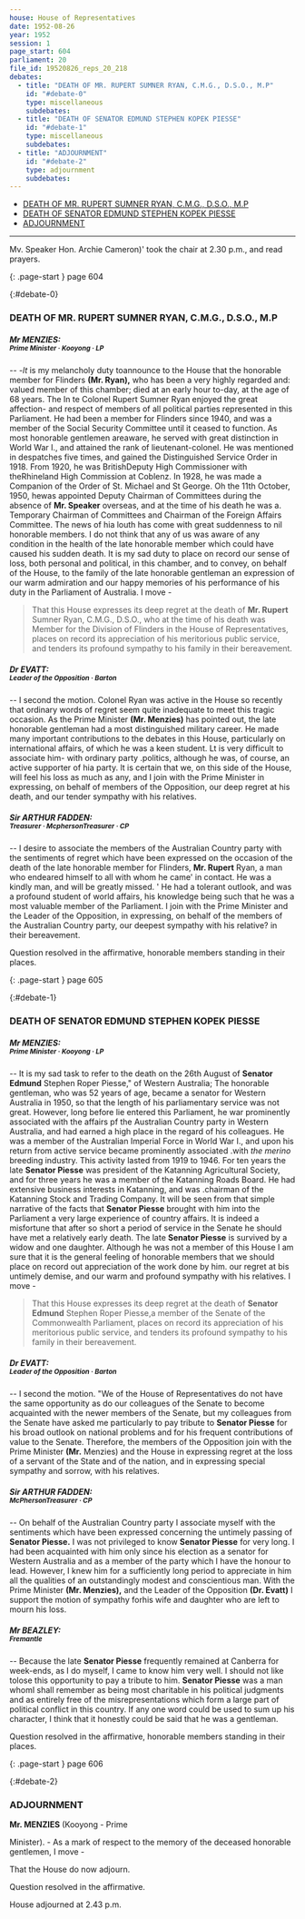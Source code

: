 ```yaml
---
house: House of Representatives
date: 1952-08-26
year: 1952
session: 1
page_start: 604
parliament: 20
file_id: 19520826_reps_20_218
debates:
  - title: "DEATH OF MR. RUPERT SUMNER RYAN, C.M.G., D.S.O., M.P"
    id: "#debate-0"
    type: miscellaneous
    subdebates:
  - title: "DEATH OF SENATOR EDMUND STEPHEN KOPEK PIESSE"
    id: "#debate-1"
    type: miscellaneous
    subdebates:
  - title: "ADJOURNMENT"
    id: "#debate-2"
    type: adjournment
    subdebates:
---
```


* [DEATH OF MR. RUPERT SUMNER RYAN, C.M.G., D.S.O., M.P](#debate-0)
* [DEATH OF SENATOR EDMUND STEPHEN KOPEK PIESSE](#debate-1)
* [ADJOURNMENT](#debate-2)


----

Mv. Speaker  Hon.  Archie Cameron)' took the chair at 2.30 p.m., and read prayers. 

{: .page-start }
page 604

{:#debate-0}
### DEATH OF MR. RUPERT SUMNER RYAN, C.M.G., D.S.O., M.P

##### Mr MENZIES:<br><small class="text-muted">Prime Minister &middot; Kooyong &middot; LP</small>

--  *-lt*  is my melancholy duty toannounce to the House that the honorable member for Flinders  **(Mr. Ryan),**  who has been a very highly regarded and: valued member of this chamber; died at an early hour to-day, at the age of 68 years. The In te  Colonel Rupert  Sumner Ryan enjoyed the great affection- and respect of members of all political parties represented in this Parliament. He had been a member for Flinders since 1940, and was a member of the Social Security Committee until it ceased to function. As most honorable gentlemen areaware, he served with great distinction in World War I., and attained the rank of lieutenant-colonel. He was mentioned in despatches five times, and gained the Distinguished Service Order in 1918. From 1920, he was BritishDeputy High Commissioner with theRhineland High Commission at Coblenz.  In 1928, he was made a Companion of the Order of St. Michael and St George. Oh the 11th October, 1950, hewas appointed  Deputy Chairman  of Committees during the absence of  **Mr. Speaker**  overseas, and at the time of his death he was a. Temporary Chairman of Committees and Chairman of the Foreign  Affairs  Committee. The news of hia  louth  has come with great suddenness to  nil  honorable members. I do not think  that  any of us was aware of any condition in the health of the late honorable member which could have caused his sudden death. It is my sad duty  to  place on record our sense of loss, both personal and political, in this chamber, and  to  convey, on behalf of the House,  to  the family of the late honorable gentleman  an  expression of our warm admiration and our happy memories of his performance of his duty in the Parliament of Australia. I move - 

  >That this House expresses its deep regret at the death  of  **Mr. Rupert**  Sumner Ryan, C.M.G., D.S.O., who at the time of  his death was Member  for  the Division  of  Flinders in the House  of  Representatives, places on record its appreciation  of  his meritorious public service, and tenders its profound sympathy to his family in their bereavement. 

##### Dr EVATT:<br><small class="text-muted">Leader of the Opposition &middot; Barton</small>

-- I second the motion.  Colonel Ryan  was active in the House so recently that ordinary words of regret seem quite inadequate to meet this tragic occasion. As the Prime Minister  **(Mr. Menzies)**  has pointed out, the late honorable gentleman had a most distinguished military career. He made many important contributions to the debates in this House, particularly on international affairs, of which he was a keen student.  Lt  is very difficult to associate him- with ordinary party .politics, although he was, of course, an active supporter of hia party. lt is certain that we, on this side of the House, will feel his loss as much as any, and I join with the Prime Minister in expressing, on behalf of members of the Opposition, our deep regret at his death, and our tender sympathy with his relatives. 

##### Sir ARTHUR FADDEN:<br><small class="text-muted">Treasurer &middot; McphersonTreasurer &middot; CP</small>

-- I desire to associate the members of the Australian Country party with the sentiments of regret which have been expressed on the occasion of the death of the late honorable member for Flinders,  **Mr. Rupert**  Ryan, a man who endeared himself to all with whom he came' in contact. He was a kindly man, and will be greatly missed. ' He had a tolerant outlook, and was a profound student of world affairs, his knowledge being such that he was a most valuable member of the Parliament. I join with the Prime Minister and the Leader of the Opposition, in expressing, on behalf of the members of the Australian Country party, our deepest sympathy with his relative? in their bereavement. 

Question resolved in the affirmative, honorable members standing in their places. 

{: .page-start }
page 605

{:#debate-1}
### DEATH OF SENATOR EDMUND STEPHEN KOPEK PIESSE

##### Mr MENZIES:<br><small class="text-muted">Prime Minister &middot; Kooyong &middot; LP</small>

-- It is my sad task to refer to the death on the 26th August of  **Senator Edmund**  Stephen Roper Piesse," of Western Australia; The honorable gentleman, who was 52 years of age, became a senator for Western Australia in 1950, so that the length of his parliamentary service was not great. However, long before lie entered this Parliament, he war prominently associated with the affairs pf the Australian Country party in Western Australia, and had earned a high place in the regard of his colleagues. He was a member of the Australian Imperial Force in World War I., and upon his return from active service became prominently associated .with  *the merino*  breeding industry. This activity lasted from 1919 to 1946. For ten years the late  **Senator Piesse**  was  president  of the Katanning Agricultural Society, and for three years he was a member of the Katanning Roads Board. He had extensive business interests in Katanning, and was  .chairman  of the Katanning Stock and Trading Company. It will be seen from that simple narrative of the facts that  **Senator Piesse**  brought with him into the Parliament a very large experience of country affairs. It is indeed a misfortune that after so short a period of service in the Senate he should have met a relatively early death. The late  **Senator Piesse**  is survived by a widow and one daughter. Although he was not a member of this House I am sure that it is the general feeling of honorable members that we should place on record out appreciation of the work done by him. our regret at bis untimely demise, and our warm and profound sympathy with his relatives. I move - 

  >That this House expresses its deep regret at the death of  **Senator Edmund**  Stephen Roper Piesse,a member of the Senate of the Commonwealth Parliament, places on record its appreciation of his meritorious public service, and tenders its profound sympathy to his family in their bereavement. 

##### Dr EVATT:<br><small class="text-muted">Leader of the Opposition &middot; Barton</small>

-- I second the motion. "We of the House of Representatives do not have the same opportunity as do our colleagues of the Senate to become acquainted with the newer members of the Senate, but my colleagues from the Senate have asked me particularly to pay tribute to  **Senator Piesse**  for his broad outlook on national problems and for his frequent contributions of value to the Senate. Therefore, the members of the Opposition join with the Prime Minister  **(Mr.**  Menzies) and the House in expressing regret at the loss of a servant of the State and of the nation, and in expressing special sympathy and sorrow, with his relatives. 

##### Sir ARTHUR FADDEN:<br><small class="text-muted">McPhersonTreasurer &middot; CP</small>

-- On behalf of the Australian Country party I associate myself with the sentiments which have been expressed concerning the untimely passing of  **Senator Piesse.**  I was not privileged to know  **Senator Piesse**  for very long. I had been acquainted with him only since his election as a senator for Western Australia and as a member of the party which I have the honour to lead. However, I knew him for a sufficiently long period to appreciate in him all the qualities of an outstandingly modest and conscientious man. With the Prime Minister  **(Mr. Menzies),**  and the Leader of the Opposition  **(Dr. Evatt)**  I support the motion of sympathy forhis wife and daughter who are left to mourn his loss. 

##### Mr BEAZLEY:<br><small class="text-muted">Fremantle</small>

-- Because the late  **Senator Piesse**  frequently remained at Canberra for week-ends, as I do myself, I came to know him very well. I should not like tolose this opportunity to pay a tribute to him.  **Senator Piesse**  was a man whomI shall remember as being most charitable in his political judgments and as entirely free of the misrepresentations which form a large part of political conflict in this country. If any one word could be used to sum up his character, I think that it honestly could be said that he was a gentleman. 

Question resolved in the affirmative, honorable members standing in their places. 

{: .page-start }
page 606

{:#debate-2}
### ADJOURNMENT


 **Mr. MENZIES** (Kooyong - Prime 

Minister). - As a mark of respect to the memory of the deceased honorable gentlemen, I move - 

That the House do now adjourn. 

Question resolved in the affirmative. 

House adjourned at  2.43  p.m. 

